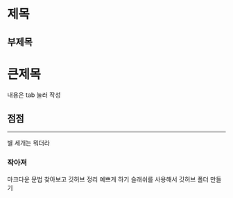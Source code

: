 제목
============
부제목
------------

# 큰제목
  내용은 tab 눌러 작성
## 점점
* * *
  별 세개는 뭐더라
### 작아져
  마크다운 문법 찾아보고 깃허브 정리 예쁘게 하기
  슬래쉬를 사용해서 깃허브 폴더 만들기
